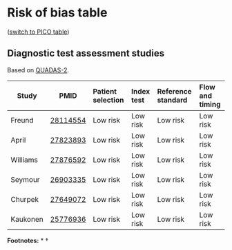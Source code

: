 # Risk of bias table
([switch to PICO table](pico-table.md))

## Diagnostic test assessment studies

Based on [QUADAS-2](http://www.bristol.ac.uk/social-community-medicine/projects/quadas/quadas-2/).

|  Study      |  PMID                                | Patient selection|Index test |Reference standard |Flow and timing|
| ----------- |--------------------------------------|:-----------------|:-----------|:------------------|:-------------|
| Freund      |[28114554](http://pubmed.gov/28114554)|Low risk          |Low risk    |Low risk           |Low risk      |
| April       |[27823893](http://pubmed.gov/27823893)|Low risk          |Low risk    |Low risk           |Low risk      |
| Williams    |[27876592](http://pubmed.gov/27876592)|Low risk          |Low risk    |Low risk           |Low risk      |
| Seymour     |[26903335](http://pubmed.gov/26903335)|Low risk          |Low risk    |Low risk           |Low risk      |
| Churpek     |[27649072](http://pubmed.gov/27649072)|Low risk          |Low risk    |Low risk           |Low risk      |
| Kaukonen    |[25776936](http://pubmed.gov/25776936)|Low risk          |Low risk    |Low risk           |Low risk      |

**Footnotes:**
*
†
